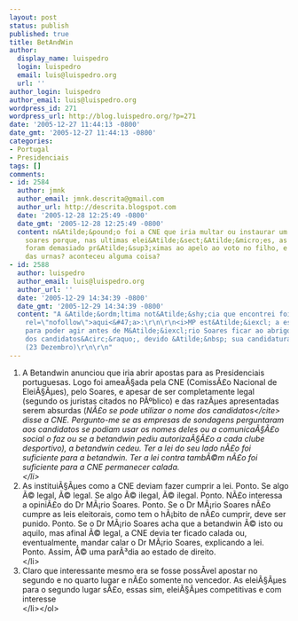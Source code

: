 ```yaml
---
layout: post
status: publish
published: true
title: BetAndWin
author:
  display_name: luispedro
  login: luispedro
  email: luis@luispedro.org
  url: ''
author_login: luispedro
author_email: luis@luispedro.org
wordpress_id: 271
wordpress_url: http://blog.luispedro.org/?p=271
date: '2005-12-27 11:44:13 -0800'
date_gmt: '2005-12-27 11:44:13 -0800'
categories:
- Portugal
- Presidenciais
tags: []
comments:
- id: 2584
  author: jmnk
  author_email: jmnk.descrita@gmail.com
  author_url: http://descrita.blogspot.com
  date: '2005-12-28 12:25:49 -0800'
  date_gmt: '2005-12-28 12:25:49 -0800'
  content: n&Atilde;&pound;o foi a CNE que iria multar ou instaurar um processo ao
    soares porque, nas ultimas elei&Atilde;&sect;&Atilde;&micro;es, as suas declara&Atilde;&sect;&Atilde;&micro;es
    foram demasiado pr&Atilde;&sup3;ximas ao apelo ao voto no filho, e demasiado pr&Atilde;&sup3;ximas
    das urnas? aconteceu alguma coisa?
- id: 2588
  author: luispedro
  author_email: luis@luispedro.org
  author_url: ''
  date: '2005-12-29 14:34:39 -0800'
  date_gmt: '2005-12-29 14:34:39 -0800'
  content: "A &Atilde;&ordm;ltima not&Atilde;&shy;cia que encontrei foi <a href=\"http:&#47;&#47;www.portugaldiario.iol.pt&#47;noticia.php?id=626347&amp;div_id=291\"
    rel=\"nofollow\">aqui<&#47;a>:\r\n\r\n<i>MP est&Atilde;&iexcl; a estudar procedimentos
    para poder agir antes de M&Atilde;&iexcl;rio Soares ficar ao abrigo da &Acirc;&laquo;imunidade
    dos candidatos&Acirc;&raquo;, devido &Atilde;&nbsp; sua candidatura a Bel&Atilde;&copy;m<&#47;i>
    (23 Dezembro)\r\n\r\n"
---
```

<ol>
<li>A Betandwin anunciou que iria abrir apostas para as Presidenciais portuguesas. Logo foi amea&Atilde;&sect;ada pela CNE (Comiss&Atilde;&pound;o Nacional de Elei&Atilde;&sect;&Atilde;&micro;es), pelo Soares, e apesar de ser completamente legal (segundo os juristas citados no P&Atilde;&ordm;blico) e das raz&Atilde;&micro;es apresentadas serem absurdas (<cite>N&Atilde;&pound;o se pode utilizar o nome dos candidatos<&#47;cite> disse a CNE. Pergunto-me se as empresas de sondagens perguntaram aos candidatos se podiam usar os nomes deles ou a comunica&Atilde;&sect;&Atilde;&pound;o social o faz ou se a betandwin pediu autoriza&Atilde;&sect;&Atilde;&pound;o a cada clube desportivo), a betandwin cedeu. Ter a lei do seu lado n&Atilde;&pound;o foi suficiente para a betandwin. Ter a lei contra tamb&Atilde;&copy;m n&Atilde;&pound;o foi suficiente para a CNE permanecer calada.<br />
<&#47;li>
<li>As institui&Atilde;&sect;&Atilde;&micro;es como a CNE deviam fazer cumprir a lei. Ponto. Se algo &Atilde;&copy; legal, &Atilde;&copy; legal. Se algo &Atilde;&copy; ilegal, &Atilde;&copy; ilegal. Ponto. N&Atilde;&pound;o interessa a opini&Atilde;&pound;o do Dr M&Atilde;&iexcl;rio Soares. Ponto. Se o Dr M&Atilde;&iexcl;rio Soares n&Atilde;&pound;o cumpre as leis eleitorais, como tem o h&Atilde;&iexcl;bito de n&Atilde;&pound;o cumprir, deve ser punido. Ponto. Se o Dr M&Atilde;&iexcl;rio Soares acha que a betandwin &Atilde;&copy; isto ou aquilo, mas afinal &Atilde;&copy; legal, a CNE devia ter ficado calada ou, eventualmente, mandar calar o Dr M&Atilde;&iexcl;rio Soares, explicando a lei. Ponto. Assim, &Atilde;&copy; uma par&Atilde;&sup3;dia ao estado de direito.<br />
<&#47;li>
<li>Claro que interessante mesmo era se fosse poss&Atilde;&shy;vel apostar no segundo e no quarto lugar e n&Atilde;&pound;o somente no vencedor. As elei&Atilde;&sect;&Atilde;&micro;es para o segundo lugar s&Atilde;&pound;o, essas sim, elei&Atilde;&sect;&Atilde;&micro;es competitivas e com interesse<br />
<&#47;li><&#47;ol></p>
